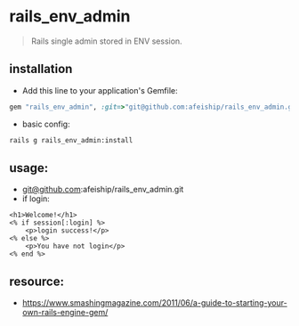 # rails_env_admin
> Rails single admin stored in ENV session.

## installation
+ Add this line to your application's Gemfile:
```ruby
gem "rails_env_admin", :git=>"git@github.com:afeiship/rails_env_admin.git"
```
+ basic config:
```bash
rails g rails_env_admin:install
```


## usage:
+ git@github.com:afeiship/rails_env_admin.git
+ if login:
```erb
<h1>Welcome!</h1>
<% if session[:login] %>
    <p>login success!</p>
<% else %>
    <p>You have not login</p>
<% end %>
```

## resource:
+ https://www.smashingmagazine.com/2011/06/a-guide-to-starting-your-own-rails-engine-gem/